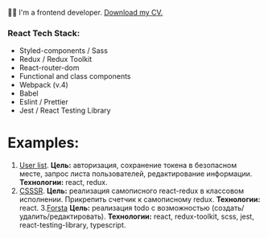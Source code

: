 👋🏼 I'm a frontend developer.
[Download my CV.](https://disk.yandex.ru/i/RBJAK_evQd3SUg)

### React Tech Stack:
- Styled-components / Sass
- Redux / Redux Toolkit
- React-router-dom
- Functional and class components
- Webpack (v.4)
- Babel
- Eslint / Prettier
- Jest / React Testing Library

# Examples:

1. [User list](https://github.com/fedkam/test-get-list-users). **Цель:** авторизация, сохранение токена в безопасном месте, запрос листа пользователей, редактирование информации. **Технологии:** react, redux.
2. [CSSSR](https://github.com/fedkam/test-slomux). **Цель:** реализация самописного react-redux в классовом исполнении. Прикрепить счетчик к самописному redux. **Технологии:** react.
3.[Forsta](https://codesandbox.io/s/test-forsta-todo-add-tests-qt72xn?file=/src/instructions.md) **Цель:** реализация todo с возможностью (создать/удалить/редактировать).  **Технологии:** react, redux-toolkit, scss, jest, react-testing-library, typescript.
